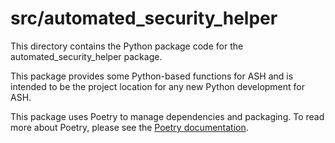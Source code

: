 # src/automated_security_helper

This directory contains the Python package code for the automated_security_helper package.

This package provides some Python-based functions for ASH and is intended to be the project
location for any new Python development for ASH.

This package uses Poetry to manage dependencies and packaging. To read more about Poetry,
please see the [Poetry documentation](https://python-poetry.org/docs/).
